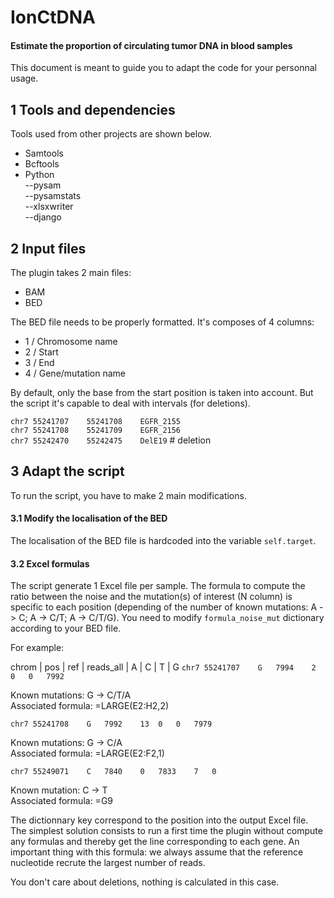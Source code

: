 # IonCtDNA
#### Estimate the proportion of circulating tumor DNA in blood samples

This document is meant to guide you to adapt the code for your personnal usage.

## 1 Tools and dependencies
Tools used from other projects are shown below.

- Samtools
- Bcftools
- Python   
--pysam   
--pysamstats  
--xlsxwriter   
--django   

## 2 Input files
The plugin takes 2 main files:
- BAM
- BED

The BED file needs to be properly formatted. It's composes of 4 columns:
- 1 / Chromosome name
- 2 / Start
- 3 / End
- 4 / Gene/mutation name

By default, only the base from the start position is taken into account. But the script it's capable to deal with intervals (for deletions).

```chr7	55241707	55241708	EGFR_2155```  
```chr7	55241708	55241709	EGFR_2156```  
```chr7	55242470	55242475	DelE19``` # deletion 

## 3 Adapt the script

To run the script, you have to make 2 main modifications.

#### 3.1 Modify the localisation of the BED

The localisation of the BED file is hardcoded into the variable `self.target`.

#### 3.2 Excel formulas

The script generate 1 Excel file per sample. The formula to compute the ratio between the noise and the mutation(s) of interest (N column) is specific to each position (depending of the number of known mutations: A -> C; A -> C/T; A -> C/T/G). You need to modify `formula_noise_mut` dictionary according to your BED file.

For example: 

chrom	|   pos |	ref |	reads_all   |	A   |	C   |	T   |	G
```chr7	55241707	G	7994	2	0	0	7992```

Known  mutations: G -> C/T/A  
Associated formula: =LARGE(E2:H2,2)

```chr7	55241708	G	7992	13	0	0	7979```

Known  mutations: G -> C/A  
Associated formula: =LARGE(E2:F2,1)

```chr7	55249071	C	7840	0	7833	7	0```

Known  mutation: C -> T  
Associated formula: =G9

The dictionnary key correspond to the position into the output Excel file. The simplest solution consists to run a first time the plugin without compute any formulas and thereby get the line corresponding to each gene.
An important thing with this formula: we always assume that the reference nucleotide recrute the largest number of reads.

You don't care about deletions, nothing is calculated in this case.